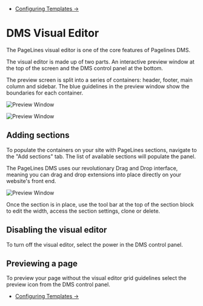 <div class="row-fluid">
	<div class="span12">
		<ul class="pager">
  			<li class="pull-right"><a href="http://docs.pagelines.com/configure/configure-templates">Configuring Templates &rarr;</a></li>
		</ul>
	</div>
</div>

# DMS Visual Editor 

The PageLines visual editor is one of the core features of Pagelines DMS.

The visual editor is made up of two parts. An interactive preview window at the top of the screen and the DMS control panel at the bottom.

The preview screen is split into a series of containers: header, footer, main column and sidebar.  The blue guidelines in the preview window show the boundaries for each container. 

![Preview Window](https://raw.github.com/pagelines/Docs/master/gh-pages-template/public/img/preview-window.png "Preview Window")

![Preview Window](https://raw.github.com/pagelines/Docs/master/gh-pages-template/public/img/dms-control-panel.png "DMS control panel")

## Adding sections  

To populate the containers on your site with PageLines sections, navigate to the "Add sections" tab. The list of available sections will populate the panel.

The PageLines DMS uses our revolutionary Drag and Drop interface, meaning you can drag and drop extensions into place directly on your website's front end.

![Preview Window](https://raw.github.com/pagelines/Docs/master/gh-pages-template/public/img/adding-sections.png "DMS control panel")

Once the section is in place, use the tool bar at the top of the section block to edit the width, access the section settings, clone or delete. 

## Disabling the visual editor 

To turn off the visual editor, select the power in the DMS control panel. 

## Previewing a page 

To preview your page without the visual editor grid guidelines select the preview icon from the DMS control panel. 



<div class="row-fluid">
	<div class="span12">
		<ul class="pager">
  			<li class="pull-right"><a href="http://docs.pagelines.com/configure/configure-templates">Configuring Templates &rarr;</a></li>
		</ul>
	</div>
</div>
